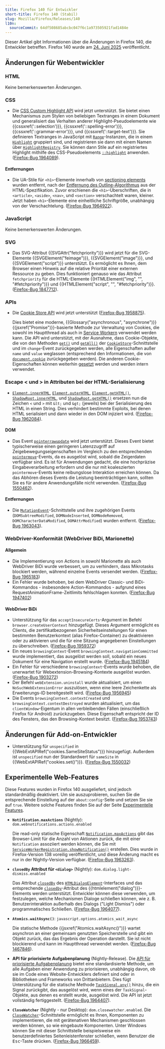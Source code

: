 ```yaml
---
title: Firefox 140 für Entwickler
short-title: Firefox 140 (Stabil)
slug: Mozilla/Firefox/Releases/140
l10n:
  sourceCommit: 64df508685abcbc047f6c1a973505921fad1484e
---
```


Dieser Artikel gibt Informationen über die Änderungen in Firefox 140, die Entwickler betreffen. Firefox 140 wurde am [24. Juni 2025](https://whattrainisitnow.com/release/?version=140) veröffentlicht.

## Änderungen für Webentwickler

### HTML

Keine bemerkenswerten Änderungen.

### CSS

- Die [CSS Custom Highlight API](/de/docs/Web/API/CSS_Custom_Highlight_API) wird jetzt unterstützt. Sie bietet einen Mechanismus zum Stylen von beliebigen Textranges in einem Dokument und generalisiert das Verhalten anderer Highlight-Pseudoelemente wie {{cssxref('::selection')}}, {{cssxref('::spelling-error')}}, {{cssxref('::grammar-error')}}, und {{cssxref('::target-text')}}.
  Sie definieren Textranges in JavaScript mit [`Range`](/de/docs/Web/API/Range)-Instanzen, die in einem [`Highlight`](/de/docs/Web/API/Highlight) gruppiert sind, und registrieren sie dann mit einem Namen über [`HighlightRegistry`](/de/docs/Web/API/HighlightRegistry).
  Sie können dann Stile auf ein registriertes Highlight mithilfe des CSS-Pseudoelements [`::highlight`](/de/docs/Web/CSS/::highlight) anwenden. ([Firefox-Bug 1964089](https://bugzil.la/1964089)).

#### Entfernungen

- Die UA-Stile für `<h1>`-Elemente innerhalb von [sectioning elements](/de/docs/Web/HTML/Guides/Content_categories#sectioning_content) wurden entfernt, nach der [Entfernung des Outline-Algorithmus](https://github.com/whatwg/html/pull/7829) aus der HTML-Spezifikation. Zuvor erschienen die `<h1>`-Überschriften, die in `<article>`, `<aside>`, `<nav>`, und `<section>` verschachtelt waren, kleiner. Jetzt haben `<h1>`-Elemente eine einheitliche Schriftgröße, unabhängig von der Verschachtelung. ([Firefox-Bug 1964922](https://bugzil.la/1964922)).

### JavaScript

Keine bemerkenswerten Änderungen.

### SVG

- Das SVG-Attribut {{SVGAttr("fetchpriority")}} wird jetzt für die SVG-Elemente {{SVGElement("feimage")}}, {{SVGElement("image")}}, und {{SVGElement("script")}} unterstützt. Es ermöglicht es Ihnen, dem Browser einen Hinweis auf die relative Priorität einer externen Ressource zu geben. Dies funktioniert genauso wie das Attribut `fetchpriority` für die HTML-Elemente {{HTMLElement("img", "", "#fetchpriority")}} und {{HTMLElement("script", "", "#fetchpriority")}}. ([Firefox-Bug 1847712](https://bugzil.la/1847712)).

### APIs

- Die [Cookie Store API](/de/docs/Web/API/Cookie_Store_API) wird jetzt unterstützt ([Firefox-Bug 1958875](https://bugzil.la/1958875)).

  Dies bietet eine moderne, {{Glossary("asynchronous", "asynchrone")}} {{jsxref("Promise")}}-basierte Methode zur Verwaltung von Cookies, die sowohl im Hauptthread als auch in [Service Workern](/de/docs/Web/API/Service_Worker_API) verwendet werden kann.
  Die API wird unterstützt, mit der Ausnahme, dass Cookie-Objekte, die von den Methoden [`get()`](/de/docs/Web/API/CookieStore/get) und [`getAll()`](/de/docs/Web/API/CookieStore/getAll) der [`CookieStore`](/de/docs/Web/API/CookieStore)-Schnittstelle und im `change`-Event zurückgegeben werden, alle Eigenschaften außer `name` und `value` weglassen (entsprechend den Informationen, die von [`document.cookie`](/de/docs/Web/API/Document/cookie) zurückgegeben werden). Die anderen Cookie-Eigenschaften können weiterhin [gesetzt](/de/docs/Web/API/CookieStore/set) werden und werden intern verwendet.

### Escape < und > in Attributen bei der HTML-Serialisierung

- [`Element.innerHTML`](/de/docs/Web/API/Element/innerHTML), [`Element.outerHTML`](/de/docs/Web/API/Element/outerHTML), [`Element.getHTML()`](/de/docs/Web/API/Element/getHTML), [`ShadowRoot.innerHTML`](/de/docs/Web/API/ShadowRoot/innerHTML), und [`ShadowRoot.getHTML()`](/de/docs/Web/API/ShadowRoot/getHTML) ersetzen nun die Zeichen `<` und `>` mit `&lt;` und `&gt;` (jeweils) bei der Serialisierung des HTML in einen String. Dies verhindert bestimmte Exploits, bei denen HTML serialisiert und dann wieder in den DOM injiziert wird. ([Firefox-Bug 1962084](https://bugzil.la/1962084)).

#### DOM

- Das Event [`pointerrawupdate`](/de/docs/Web/API/Element/pointerrawupdate_event) wird jetzt unterstützt.
  Dieses Event bietet typischerweise einen geringeren Latenzzugriff auf Zeigebewegungseigenschaften im Vergleich zu den entsprechenden [`pointermove`](/de/docs/Web/API/Element/pointermove_event)-Events, da es ausgelöst wird, sobald die Zeigerdaten verfügbar sind.
  Es ist für Anwendungen gedacht, die eine hochpräzise Eingabeverarbeitung erfordern und die nur mit koaleszierten `pointermove`-Events keine reibungslose Interaktion erreichen können.
  Da das Abhören dieses Events die Leistung beeinträchtigen kann, sollten Sie es für andere Anwendungsfälle nicht verwenden.
  ([Firefox-Bug 1550462](https://bugzil.la/1550462)).

#### Entfernungen

- Die [`MutationEvent`](/de/docs/Web/API/MutationEvent)-Schnittstelle und ihre zugehörigen Events (`DOMSubtreeModified`, `DOMNodeInserted`, `DOMNodeRemoved`, `DOMCharacterDataModified`, `DOMAttrModified`) wurden entfernt. ([Firefox-Bug 1963043](https://bugzil.la/1963043)).

### WebDriver-Konformität (WebDriver BiDi, Marionette)

#### Allgemein

- Die Implementierung von Actions in sowohl Marionette als auch WebDriver BiDi wurde verbessert, um zu verhindern, dass Mikrotasks blockiert werden, während einzelne Events versendet werden. ([Firefox-Bug 1965183](https://bugzil.la/1965183))
- Ein Fehler wurde behoben, bei dem WebDriver Classic- und BiDi-Kommandos - insbesondere Action-Kommandos - aufgrund eines RequestAnimationFrame-Zeitlimits fehlschlagen konnten. ([Firefox-Bug 1947402](https://bugzil.la/1947402))

#### WebDriver BiDi

- Unterstützung für das `acceptInsecureCerts`-Argument im Befehl `browser.createUserContext` hinzugefügt. Dieses Argument ermöglicht es Clients, die zertifikatbezogenen Sicherheitseinstellungen für einen bestimmten Benutzerkontext (alias Firefox-Container) zu deaktivieren oder zu aktivieren und die für eine Sitzung angegebenen Einstellungen zu überschreiben. ([Firefox-Bug 1959372](https://bugzil.la/1959372))
- Ein neues `browsingContext`-Event `browsingContext.navigationCommitted` wurde implementiert, das ausgelöst werden soll, sobald ein neues Dokument für eine Navigation erstellt wurde. ([Firefox-Bug 1945184](https://bugzil.la/1945184))
- Ein Fehler für verschiedene `browsingContext`-Events wurde behoben, die unerwartet für Webextension-Browsing-Kontexte ausgelöst wurden. ([Firefox-Bug 1903272](https://bugzil.la/1903272))
- Der Befehl `webExtension.uninstall` wurde aktualisiert, um einen `NoSuchWebExtensionError` auszulösen, wenn eine leere Zeichenkette als Erweiterungs-ID bereitgestellt wird. ([Firefox-Bug 1956945](https://bugzil.la/1956945))
- Die Events `browsingContext.contextCreated` und `browsingContext.contextDestroyed` wurden aktualisiert, um das `clientWindow`-Eigentum in allen verbleibenden Fällen (einschließlich Firefox für Android) zurückzugeben. Diese Eigenschaft entspricht der ID des Fensters, das den Browsing-Kontext besitzt. ([Firefox-Bug 1953743](https://bugzil.la/1953743))

## Änderungen für Add-on-Entwickler

- Unterstützung für `unspecified` in {{WebExtAPIRef("cookies.SameSiteStatus")}} hinzugefügt. Außerdem ist `unspecified` nun der Standardwert für `sameSite` in {{WebExtAPIRef("cookies.set()")}}. ([Firefox-Bug 1550032](https://bugzil.la/1550032))

## Experimentelle Web-Features

Diese Features wurden in Firefox 140 ausgeliefert, sind jedoch standardmäßig deaktiviert. Um sie auszuprobieren, suchen Sie die entsprechende Einstellung auf der `about:config`-Seite und setzen Sie sie auf `true`. Weitere solche Features finden Sie auf der Seite [Experimentelle Features](/de/docs/Mozilla/Firefox/Experimental_features).

- **`Notification.maxActions`** (Nightly): `dom.webnotifications.actions.enabled`

  Die read-only statische Eigenschaft [`Notification.maxActions`](/de/docs/Web/API/Notification/maxActions_static) gibt das Browser-Limit für die Anzahl von Aktionen zurück, die mit einer `Notification` assoziiert werden können, die Sie mit [`ServiceWorkerRegistration.showNotification()`](/de/docs/Web/API/ServiceWorkerRegistration/showNotification) erstellen.
  Dies wurde in Firefox-Version 138 voreilig veröffentlicht, und diese Änderung macht es nur in der Nightly-Version verfügbar. ([Firefox-Bug 1963263](https://bugzil.la/1963263)).

- **`closedBy` Attribut für `<dialog>`** (Nightly): `dom.dialog.light-dismiss.enabled`

  Das Attribut [`closedBy`](/de/docs/Web/API/HTMLDialogElement/closedBy) des [`HTMLDialogElement`](/de/docs/Web/API/HTMLDialogElement)-Interfaces und das entsprechende [`closedby`](/de/docs/Web/HTML/Reference/Elements/dialog#closedby)-Attribut des {{htmlelement("dialog")}}-Elements werden unterstützt.
  Entwickler können diese verwenden, um festzulegen, welche Mechanismen Dialoge schließen können, wie z. B. Benutzerinteraktion außerhalb des Dialogs ("Light Dismiss") oder programmatisches Schließen.
  ([Firefox-Bug 1964077](https://bugzil.la/1964077)).

- **`Atomics.waitAsync()`**: `javascript.options.atomics_wait_async`

  Die statische Methode {{jsxref("Atomics.waitAsync()")}} wartet asynchron an einer gemeinsam genutzten Speicherstelle und gibt ein Objekt zurück, das das Ergebnis der Operation darstellt.
  Sie ist nicht blockierend und kann im Hauptthread verwendet werden.
  ([Firefox-Bug 1467846](https://bugzil.la/1467846)).

- **API für priorisierte Aufgabenplanung** (Nightly-Release).
  Die [API für priorisierte Aufgabenplanung](/de/docs/Web/API/Prioritized_Task_Scheduling_API) bietet eine standardisierte Methode, um alle Aufgaben einer Anwendung zu priorisieren, unabhängig davon, ob sie im Code eines Website-Entwicklers definiert sind oder in Bibliotheken und Frameworks von Drittanbietern.
  Dies fügt Unterstützung für die statische Methode [`TaskSignal.any()`](/de/docs/Web/API/TaskSignal/any_static) hinzu, die ein Signal zurückgibt, das ausgelöst wird, wenn eines der `TaskSignal`-Objekte, aus denen es erstellt wurde, ausgelöst wird.
  Die API ist jetzt vollständig fertiggestellt.
  ([Firefox-Bug 1964407](https://bugzil.la/1964407)).

- **`CloseWatcher`** (Nightly - nur Desktop): `dom.closewatcher.enabled`.
  Die [`CloseWatcher`](/de/docs/Web/API/CloseWatcher)-Schnittstelle ermöglicht es Ihnen, Komponenten zu implementieren, die mit gerätenativen Mechanismen geschlossen werden können, so wie eingebaute Komponenten. Unter Windows können Sie mit dieser Schnittstelle beispielsweise ein benutzerdefiniertes Seitenleistenfenster schließen, wenn Benutzer die <kbd>Esc</kbd>-Taste drücken. ([Firefox-Bug 1966459](https://bugzil.la/1966459)).
